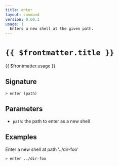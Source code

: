```yaml
---
title: enter
layout: command
version: 0.60.1
usage: |
  Enters a new shell at the given path.
---
```


# `{{ $frontmatter.title }}`

<div style='white-space: pre-wrap;'>{{ $frontmatter.usage }}</div>

## Signature

`> enter (path)`

## Parameters

- `path`: the path to enter as a new shell

## Examples

Enter a new shell at path '../dir-foo'

```shell
> enter ../dir-foo
```
